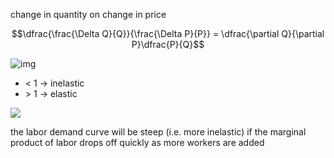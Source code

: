 change in quantity on change in price

$$\dfrac{\frac{\Delta Q}{Q}}{\frac{\Delta P}{P}} = \dfrac{\partial Q}{\partial P}\dfrac{P}{Q}$$

![img](https://www.notion.so/image/https%3A%2F%2Fs3-us-west-2.amazonaws.com%2Fsecure.notion-static.com%2Fe2bff7b3-8aa4-497b-af36-3af410f41d21%2FC7DA787A-F2E6-44F0-A914-FE04813494A4.jpeg?table=block&id=40a18a4a-ec96-4026-bd8e-ec023dba825f&width=1920&cache=v2)

- < 1 → inelastic
- \> 1 → elastic

![](https://i.imgur.com/aTxiuAr.png)

the labor demand curve will be steep (i.e. more inelastic) if the marginal product of labor drops off quickly as more workers are added
